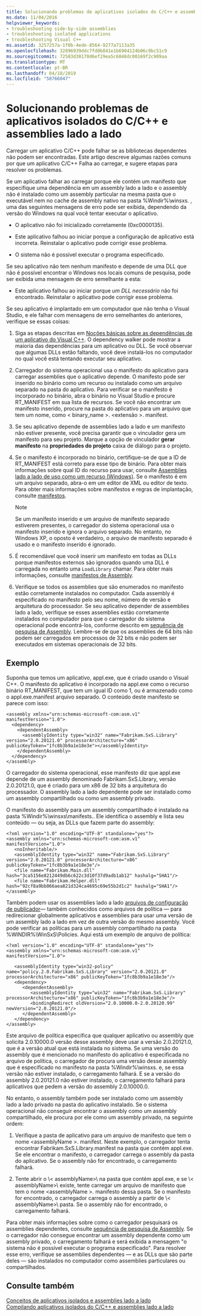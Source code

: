 ```yaml
---
title: Solucionando problemas de aplicativos isolados do C/C++ e assemblies lado a lado
ms.date: 11/04/2016
helpviewer_keywords:
- troubleshooting side-by-side assemblies
- troubleshooting isolated applications
- troubleshooting Visual C++
ms.assetid: 3257257a-1f0b-4ede-8564-9277a7113a35
ms.openlocfilehash: 32896939ddc7fd0b841e1b6904124b06c9bc51c9
ms.sourcegitcommit: 72583d30170d6ef29ea5c6848dc00169f2c909aa
ms.translationtype: MT
ms.contentlocale: pt-BR
ms.lasthandoff: 04/18/2019
ms.locfileid: "58766047"
---
```

# <a name="troubleshooting-cc-isolated-applications-and-side-by-side-assemblies"></a>Solucionando problemas de aplicativos isolados do C/C++ e assemblies lado a lado

Carregar um aplicativo C/C++ pode falhar se as bibliotecas dependentes não podem ser encontradas. Este artigo descreve algumas razões comuns por que um aplicativo C/C++ Falha ao carregar, e sugere etapas para resolver os problemas.

Se um aplicativo falhar ao carregar porque ele contém um manifesto que especifique uma dependência em um assembly lado a lado e o assembly não é instalado como um assembly particular na mesma pasta que o executável nem no cache de assembly nativo na pasta %Windir%\winsxs\. , uma das seguintes mensagens de erro pode ser exibida, dependendo da versão do Windows na qual você tentar executar o aplicativo.

- O aplicativo não foi inicializado corretamente (0xc0000135).

- Este aplicativo falhou ao iniciar porque a configuração de aplicativo está incorreta. Reinstalar o aplicativo pode corrigir esse problema.

- O sistema não é possível executar o programa especificado.

Se seu aplicativo não tem nenhum manifesto e depende de uma DLL que não é possível encontrar o Windows nos locais comuns de pesquisa, pode ser exibida uma mensagem de erro semelhante a esta:

- Este aplicativo falhou ao iniciar porque *um DLL necessário* não foi encontrado. Reinstalar o aplicativo pode corrigir esse problema.

Se seu aplicativo é implantado em um computador que não tenha o Visual Studio, e ele falhar com mensagens de erro semelhantes do anteriores, verifique se essas coisas:

1. Siga as etapas descritas em [Noções básicas sobre as dependências de um aplicativo do Visual C++](../windows/understanding-the-dependencies-of-a-visual-cpp-application.md). O dependency walker pode mostrar a maioria das dependências para um aplicativo ou DLL. Se você observar que algumas DLLs estão faltando, você deve instalá-los no computador no qual você está tentando executar seu aplicativo.

1. Carregador do sistema operacional usa o manifesto do aplicativo para carregar assemblies que o aplicativo depende. O manifesto pode ser inserido no binário como um recurso ou instalado como um arquivo separado na pasta do aplicativo. Para verificar se o manifesto é incorporado no binário, abra o binário no Visual Studio e procure RT_MANIFEST em sua lista de recursos. Se você não encontrar um manifesto inserido, procure na pasta do aplicativo para um arquivo que tem um nome, como < binary_name >. \<extensão >. manifest.

1. Se seu aplicativo depende de assemblies lado a lado e um manifesto não estiver presente, você precisa garantir que o vinculador gera um manifesto para seu projeto. Marque a opção de vinculador **gerar manifesto** na **propriedades do projeto** caixa de diálogo para o projeto.

1. Se o manifesto é incorporado no binário, certifique-se de que a ID de RT_MANIFEST está correto para esse tipo de binário. Para obter mais informações sobre qual ID do recurso para usar, consulte [Assemblies lado a lado de uso como um recurso (Windows)](/windows/desktop/SbsCs/using-side-by-side-assemblies-as-a-resource). Se o manifesto é em um arquivo separado, abra-o em um editor de XML ou editor de texto. Para obter mais informações sobre manifestos e regras de implantação, consulte [manifestos](/windows/desktop/sbscs/manifests).

   > [!NOTE]
   > Se um manifesto inserido e um arquivo de manifesto separado estiverem presentes, o carregador do sistema operacional usa o manifesto inserido e ignora o arquivo separado. No entanto, no Windows XP, o oposto é verdadeiro, o arquivo de manifesto separado é usado e o manifesto inserido é ignorado.

1. É recomendável que você inserir um manifesto em todas as DLLs porque manifestos externos são ignorados quando uma DLL é carregada no entanto uma `LoadLibrary` chamar. Para obter mais informações, consulte [manifestos de Assembly](/windows/desktop/SbsCs/assembly-manifests).

1. Verifique se todos os assemblies que são enumerados no manifesto estão corretamente instalados no computador. Cada assembly é especificado no manifesto pelo seu nome, número de versão e arquitetura do processador. Se seu aplicativo depender de assemblies lado a lado, verifique se esses assemblies estão corretamente instalados no computador para que o carregador do sistema operacional pode encontrá-los, conforme descrito em [sequência de pesquisa de Assembly](/windows/desktop/SbsCs/assembly-searching-sequence). Lembre-se de que os assemblies de 64 bits não podem ser carregados em processos de 32 bits e não podem ser executados em sistemas operacionais de 32 bits.

## <a name="example"></a>Exemplo

Suponha que temos um aplicativo, appl.exe, que é criado usando o Visual C++. O manifesto do aplicativo é incorporado na appl.exe como o recurso binário RT_MANIFEST, que tem um igual ID como 1, ou é armazenado como o appl.exe.manifest arquivo separado. O conteúdo deste manifesto se parece com isso:

```
<assembly xmlns="urn:schemas-microsoft-com:asm.v1" manifestVersion="1.0">
  <dependency>
    <dependentAssembly>
      <assemblyIdentity type="win32" name="Fabrikam.SxS.Library" version="2.0.20121.0" processorArchitecture="x86" publicKeyToken="1fc8b3b9a1e18e3e"></assemblyIdentity>
    </dependentAssembly>
  </dependency>
</assembly>
```

O carregador do sistema operacional, esse manifesto diz que appl.exe depende de um assembly denominado Fabrikam.SxS.Library, versão 2.0.20121.0, que é criado para um x86 de 32 bits a arquitetura do processador. O assembly lado a lado dependente pode ser instalado como um assembly compartilhado ou como um assembly privado.

O manifesto do assembly para um assembly compartilhado é instalado na pasta %Windir%\winsxs\manifests\.. Ele identifica o assembly e lista seu conteúdo — ou seja, as DLLs que fazem parte do assembly:

```
<?xml version="1.0" encoding="UTF-8" standalone="yes"?>
<assembly xmlns="urn:schemas-microsoft-com:asm.v1" manifestVersion="1.0">
   <noInheritable/>
   <assemblyIdentity type="win32" name="Fabrikam.SxS.Library" version="2.0.20121.0" processorArchitecture="x86" publicKeyToken="1fc8b3b9a1e18e3e"/>
   <file name="Fabrikam.Main.dll" hash="3ca5156e8212449db6c622c3d10f37d9adb1ab12" hashalg="SHA1"/>
   <file name="Fabrikam.Helper.dll" hash="92cf8a9bb066aea821d324ca4695c69e55b2d1c2" hashalg="SHA1"/>
</assembly>
```

Também podem usar os assemblies lado a lado [arquivos de configuração de publicador](/windows/desktop/SbsCs/publisher-configuration-files)— também conhecidos como arquivos de política — para redirecionar globalmente aplicativos e assemblies para usar uma versão de um assembly lado a lado em vez de outra versão do mesmo assembly. Você pode verificar as políticas para um assembly compartilhado na pasta %WINDIR%\WinSxS\Policies\. Aqui está um exemplo de arquivo de política:

```
<?xml version="1.0" encoding="UTF-8" standalone="yes"?>
<assembly xmlns="urn:schemas-microsoft-com:asm.v1" manifestVersion="1.0">

   <assemblyIdentity type="win32-policy" name="policy.2.0.Fabrikam.SxS.Library" version="2.0.20121.0" processorArchitecture="x86" publicKeyToken="1fc8b3b9a1e18e3e"/>
   <dependency>
      <dependentAssembly>
         <assemblyIdentity type="win32" name="Fabrikam.SxS.Library" processorArchitecture="x86" publicKeyToken="1fc8b3b9a1e18e3e"/>
         <bindingRedirect oldVersion="2.0.10000.0-2.0.20120.99" newVersion="2.0.20121.0"/>
      </dependentAssembly>
   </dependency>
</assembly>
```

Este arquivo de política especifica que qualquer aplicativo ou assembly que solicita 2.0.10000.0 versão desse assembly deve usar a versão 2.0.20121.0, que é a versão atual que está instalada no sistema. Se uma versão do assembly que é mencionado no manifesto do aplicativo é especificada no arquivo de política, o carregador de procura uma versão desse assembly que é especificado no manifesto na pasta %Windir%\winsxs\. e, se essa versão não estiver instalado, o carregamento falhará. E se a versão do assembly 2.0.20121.0 não estiver instalado, o carregamento falhará para aplicativos que pedem a versão do assembly 2.0.10000.0.

No entanto, o assembly também pode ser instalado como um assembly lado a lado privado na pasta do aplicativo instalado. Se o sistema operacional não conseguir encontrar o assembly como um assembly compartilhado, ele procura por ele como um assembly privado, na seguinte ordem:

1. Verifique a pasta de aplicativo para um arquivo de manifesto que tem o nome \<assemblyName >. manifest. Neste exemplo, o carregador tenta encontrar Fabrikam.SxS.Library.manifest na pasta que contém appl.exe. Se ele encontrar o manifesto, o carregador carrega o assembly da pasta do aplicativo. Se o assembly não for encontrado, o carregamento falhará.

1. Tente abrir o \\< assemblyName\>\ na pasta que contém appl.exe, e se \\< assemblyName\>\ existe, tente carregar um arquivo de manifesto que tem o nome \<assemblyName >. manifesto dessa pasta. Se o manifesto for encontrado, o carregador carrega o assembly a partir de \\< assemblyName\>\ pasta. Se o assembly não for encontrado, o carregamento falhará.

Para obter mais informações sobre como o carregador pesquisará os assemblies dependentes, consulte [sequência de pesquisa de Assembly](/windows/desktop/SbsCs/assembly-searching-sequence). Se o carregador não consegue encontrar um assembly dependente como um assembly privado, o carregamento falhará e será exibida a mensagem "o sistema não é possível executar o programa especificado". Para resolver esse erro, verifique se assemblies dependentes — e as DLLs que são parte deles — são instalados no computador como assemblies particulares ou compartilhados.

## <a name="see-also"></a>Consulte também

[Conceitos de aplicativos isolados e assemblies lado a lado](concepts-of-isolated-applications-and-side-by-side-assemblies.md)<br/>
[Compilando aplicativos isolados do C/C++ e assemblies lado a lado](building-c-cpp-isolated-applications-and-side-by-side-assemblies.md)
